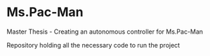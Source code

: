# Ms.Pac-Man
Master Thesis - Creating an autonomous controller for Ms.Pac-Man

Repository holding all the necessary code to run the project
